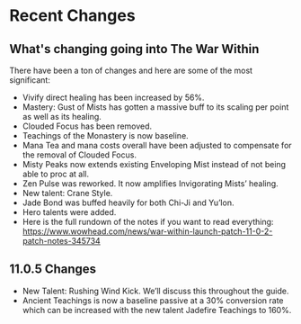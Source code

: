 

# Recent Changes

## What's changing going into The War Within
There have been a ton of changes and here are some of the most significant:

- Vivify direct healing has been increased by 56%.
- Mastery: Gust of Mists has gotten a massive buff to its scaling per point as well as its healing.
- Clouded Focus has been removed. 
- Teachings of the Monastery is now baseline.
- Mana Tea and mana costs overall have been adjusted to compensate for the removal of Clouded Focus.
- Misty Peaks now extends existing Enveloping Mist instead of not being able to proc at all.
- Zen Pulse was reworked. It now amplifies Invigorating Mists’ healing.
- New talent: Crane Style.
- Jade Bond was buffed heavily for both Chi-Ji and Yu’lon.
- Hero talents were added.
- Here is the full rundown of the notes if you want to read everything: https://www.wowhead.com/news/war-within-launch-patch-11-0-2-patch-notes-345734

## 11.0.5 Changes
- New Talent: Rushing Wind Kick. We’ll discuss this throughout the guide.
- Ancient Teachings is now a baseline passive at a 30% conversion rate which can be increased with the new talent Jadefire Teachings to 160%.